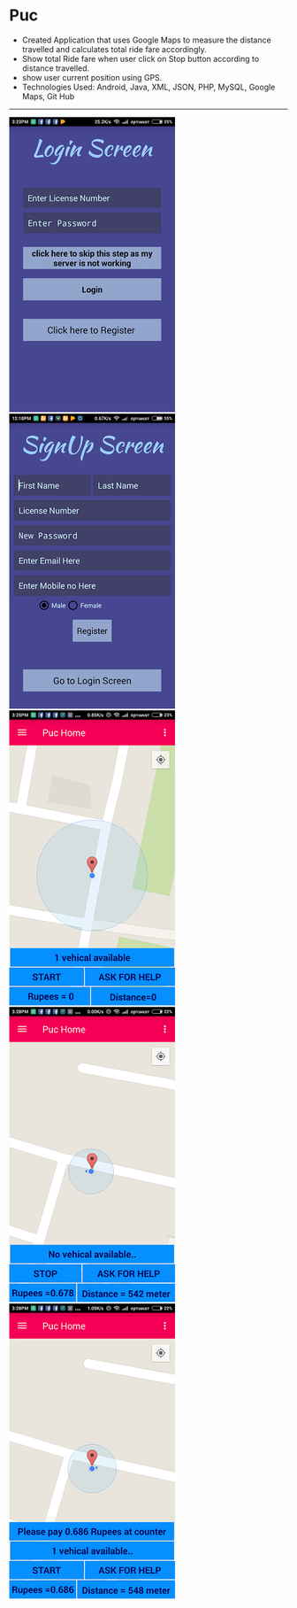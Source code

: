 # Puc

*	Created Application that uses Google Maps to measure the distance travelled and calculates total ride fare accordingly.
*	Show total Ride fare when user click on Stop button according to distance travelled.
*	show user current position using GPS.
*	Technologies Used: Android, Java, XML, JSON, PHP, MySQL, Google Maps, Git Hub

---

![alt tag](https://github.com/Gr8manish/Puc/blob/master/Screenshots/one.png "Login Screen") ![alt tag](https://github.com/Gr8manish/Puc/blob/master/Screenshots/two.png "Sign Up Screen") ![alt tag](https://github.com/Gr8manish/Puc/blob/master/Screenshots/three.png "Before starting ride") ![alt tag](https://github.com/Gr8manish/Puc/blob/master/Screenshots/four.png "After Starting ride") ![alt tag](https://github.com/Gr8manish/Puc/blob/master/Screenshots/five.png "At the End of ride")
